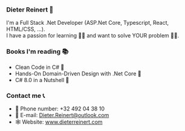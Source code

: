 ### Dieter Reinert 👋

I'm a Full Stack .Net Developer (ASP.Net Core, Typescript, React, HTML/CSS, ...).  
I have a passion for learning 👨‍🎓 and want to solve YOUR problem 👨‍💻.

### Books I'm reading 📚
+ Clean Code in C# 🧹
+ Hands-On Domain-Driven Design with .Net Core 🤖
+ C# 8.0 in a Nutshell 🥜

### Contact me 📞
+ 📱 Phone number: +32 492 04 38 10
+ 📧 E-mail: Dieter.Reinert@outlook.com
+ 🕸 Website: www.dieterreinert.com
